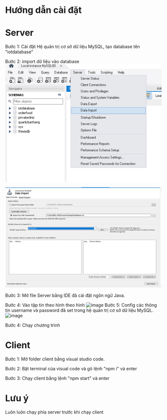 # Hướng dẫn cài đặt

# Server
Bước 1: Cài đặt Hệ quản trị cơ sở dữ liệu MySQL, tạo database tên "iotdatabase" 

Bước 2: import dữ liệu vào database
![image](image.png)

![image](image-1.png)

Bước 3: Mở file Server bằng IDE đã cài đặt ngôn ngữ Java.

Bước 4: Vào tập tin theo hình theo hình
![image](https://github.com/phanminhquan/Do_An_N2023/assets/87330366/c126f5e8-c975-482a-9859-131db8999892)
Bước 5: Config các thông tin username và password đã set trong hệ quản trị cơ sở dữ liệu MySQL.
![image](https://github.com/phanminhquan/Do_An_N2023/assets/87330366/ba472d3a-f74b-4d19-9246-e4ada7e1b350)

Bước 4: Chạy chương trình

# Client
Bước 1: Mở folder client bằng visual studio code.

Bước 2: Bật terminal của visual code và gõ lệnh "npm i" và enter

Bước 3: Chạy client bằng lệnh "npm start" và enter

# Lưu ý
Luôn luôn chạy phía server trước khi chạy client
